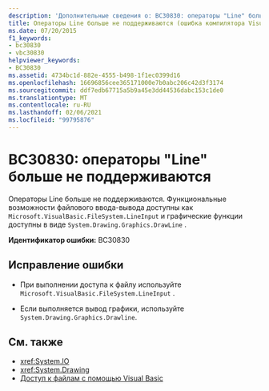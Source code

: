 ```yaml
---
description: 'Дополнительные сведения о: BC30830: операторы "Line" больше не поддерживаются'
title: Операторы Line больше не поддерживаются (ошибка компилятора Visual Basic)
ms.date: 07/20/2015
f1_keywords:
- bc30830
- vbc30830
helpviewer_keywords:
- BC30830
ms.assetid: 4734bc1d-882e-4555-b498-1f1ec0399d16
ms.openlocfilehash: 16696856cee365171000e7b0abc206c42d3f3174
ms.sourcegitcommit: ddf7edb67715a5b9a45e3dd44536dabc153c1de0
ms.translationtype: MT
ms.contentlocale: ru-RU
ms.lasthandoff: 02/06/2021
ms.locfileid: "99795876"
---
```

# <a name="bc30830-line-statements-are-no-longer-supported"></a>BC30830: операторы "Line" больше не поддерживаются

Операторы Line больше не поддерживаются. Функциональные возможности файлового ввода-вывода доступны как `Microsoft.VisualBasic.FileSystem.LineInput` и графические функции доступны в виде `System.Drawing.Graphics.DrawLine` .

 **Идентификатор ошибки:** BC30830

## <a name="to-correct-this-error"></a>Исправление ошибки

- При выполнении доступа к файлу используйте `Microsoft.VisualBasic.FileSystem.LineInput` .

- Если выполняется вывод графики, используйте `System.Drawing.Graphics.Drawline`.

## <a name="see-also"></a>См. также

- <xref:System.IO>
- <xref:System.Drawing>
- [Доступ к файлам с помощью Visual Basic](../../developing-apps/programming/drives-directories-files/file-access.md)
